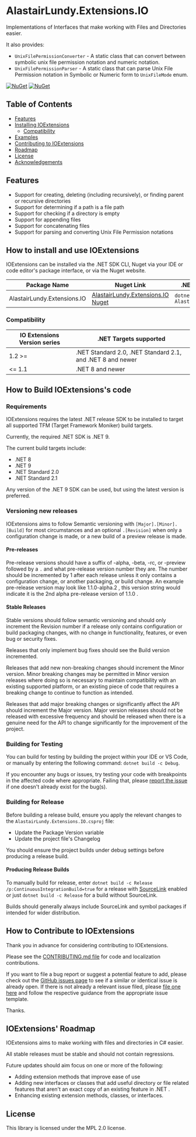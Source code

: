# AlastairLundy.Extensions.IO
 Implementations of Interfaces that make working with Files and Directories easier. 

It also provides:
* ``UnixFilePermissionConverter`` - A static class that can convert between symbolic unix file permission notation and numeric notation.
* ``UnixFilePermissionParser`` - A static class that can parse Unix File Permission notation in Symbolic or Numeric form to ``UnixFileMode`` enum.


[![NuGet](https://img.shields.io/nuget/v/AlastairLundy.Extensions.IO.svg)](https://www.nuget.org/packages/AlastairLundy.Extensions.IO/)
[![NuGet](https://img.shields.io/nuget/dt/AlastairLundy.Extensions.IO.svg)](https://www.nuget.org/packages/AlastairLundy.Extensions.IO/)

## Table of Contents
* [Features](#features)
* [Installing IOExtensions](#how-to-install-and-use-ioextensions)
    * [Compatibility](#compatibility)
* [Examples](#examples)
* [Contributing to IOExtensions](#how-to-contribute-to-IOExtensions)
* [Roadmap](#ioextensions-roadmap)
* [License](#license)
* [Acknowledgements](#acknowledgements)

## Features
* Support for creating, deleting (including recursively), or finding parent or recursive directories
* Support for determining if a path is a file path
* Support for checking if a directory is empty
* Support for appending files
* Support for concatenating files
* Support for parsing and converting Unix File Permission notations

## How to install and use IOExtensions
IOExtensions can be installed via the .NET SDK CLI, Nuget via your IDE or code editor's package interface, or via the Nuget website.

| Package Name                | Nuget Link                                                                                  | .NET SDK CLI command                               |
|-----------------------------|---------------------------------------------------------------------------------------------|----------------------------------------------------|
| AlastairLundy.Extensions.IO | [AlastairLundy.Extensions.IO Nuget](https://nuget.org/packages/AlastairLundy.Extensions.IO) | ``dotnet add package AlastairLundy.Extensions.IO`` |


### Compatibility

| IO Extensions Version series | .NET Targets supported                                     | 
|------------------------------|------------------------------------------------------------|
| 1.2 >=                       | .NET Standard 2.0, .NET Standard 2.1, and .NET 8 and newer |
| <= 1.1                       | .NET 8 and newer                                           |

## How to Build IOExtensions's code

### Requirements
IOExtensions requires the latest .NET release SDK to be installed to target all supported TFM (Target Framework Moniker) build targets.

Currently, the required .NET SDK is .NET 9.

The current build targets include:
* .NET 8
* .NET 9
* .NET Standard 2.0
* .NET Standard 2.1

Any version of the .NET 9 SDK can be used, but using the latest version is preferred.

### Versioning new releases
IOExtensions aims to follow Semantic versioning with ```[Major].[Minor].[Build]``` for most circumstances and an optional ``.[Revision]`` when only a configuration change is made, or a new build of a preview release is made.

#### Pre-releases
Pre-release versions should have a suffix of -alpha, -beta, -rc, or -preview followed by a ``.`` and what pre-release version number they are. The number should be incremented by 1 after each release unless it only contains a configuration change, or another packaging, or build change. An example pre-release version may look like 1.1.0-alpha.2 , this version string would indicate it is the 2nd alpha pre-release version of 1.1.0 .

#### Stable Releases
Stable versions should follow semantic versioning and should only increment the Revision number if a release only contains configuration or build packaging changes, with no change in functionality, features, or even bug or security fixes.

Releases that only implement bug fixes should see the Build version incremented.

Releases that add new non-breaking changes should increment the Minor version. Minor breaking changes may be permitted in Minor version releases where doing so is necessary to maintain compatibility with an existing supported platform, or an existing piece of code that requires a breaking change to continue to function as intended.

Releases that add major breaking changes or significantly affect the API should increment the Major version. Major version releases should not be released with excessive frequency and should be released when there is a genuine need for the API to change significantly for the improvement of the project.


### Building for Testing
You can build for testing by building the project within your IDE or VS Code, or manually by entering the following command: ``dotnet build -c Debug``.

If you encounter any bugs or issues, try testing your code with breakpoints in the affected code where appropriate. Failing that, please [report the issue](https://github.com/alastairlundy/IOExtensions/issues/new/) if one doesn't already exist for the bug(s).

### Building for Release
Before building a release build, ensure you apply the relevant changes to the ``AlastairLundy.Extensions.IO.csproj`` file:
* Update the Package Version variable
* Update the project file's Changelog

You should ensure the project builds under debug settings before producing a release build.

#### Producing Release Builds
To manually build for release, enter ``dotnet build -c Release /p:ContinuousIntegrationBuild=true`` for a release with [SourceLink](https://github.com/dotnet/sourcelink) enabled or just ``dotnet build -c Release`` for a build without SourceLink.

Builds should generally always include SourceLink and symbol packages if intended for wider distribution.

## How to Contribute to IOExtensions
Thank you in advance for considering contributing to IOExtensions.

Please see the [CONTRIBUTING.md file](https://github.com/alastairlundy/Extensions.IO/blob/main/CONTRIBUTING.md) for code and localization contributions.

If you want to file a bug report or suggest a potential feature to add, please check out the [GitHub issues page](https://github.com/alastairlundy/Extensions.IO/issues/) to see if a similar or identical issue is already open.
If there is not already a relevant issue filed, please [file one here](https://github.com/alastairlundy/Extensions.IO/issues/new) and follow the respective guidance from the appropriate issue template.

Thanks.

## IOExtensions' Roadmap
IOExtensions aims to make working with files and directories in C# easier.

All stable releases must be stable and should not contain regressions.

Future updates should aim focus on one or more of the following:
* Adding extension methods that improve ease of use
* Adding new interfaces or classes that add useful directory or file related features that aren't an exact copy of an existing feature in .NET .
* Enhancing existing extension methods, classes, or interfaces.

## License

This library is licensed under the MPL 2.0 license.